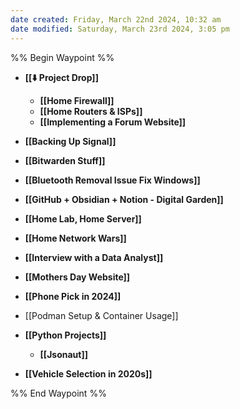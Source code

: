```yaml
---
date created: Friday, March 22nd 2024, 10:32 am
date modified: Saturday, March 23rd 2024, 3:05 pm
---
```


%% Begin Waypoint %%
- **[[⬇️ Project Drop]]**
	- **[[Home Firewall]]**
	- **[[Home Routers & ISPs]]**
	- **[[Implementing a Forum Website]]**
- **[[Backing Up Signal]]**
- **[[Bitwarden Stuff]]**
- **[[Bluetooth Removal Issue Fix Windows]]**

- **[[GitHub + Obsidian + Notion - Digital Garden]]**
- **[[Home Lab, Home Server]]**
- **[[Home Network Wars]]**
- **[[Interview with a Data Analyst]]**
- **[[Mothers Day Website]]**

- **[[Phone Pick in 2024]]**
- [[Podman Setup & Container Usage]]
- **[[Python Projects]]**
	- **[[Jsonaut]]**
- **[[Vehicle Selection in 2020s]]**

%% End Waypoint %%